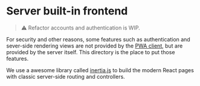 # Server built-in frontend

> :warning: Refactor accounts and authentication is WIP.

For security and other reasons, some features such as authentication and sever-side rendering views are not provided by the [PWA client](../../../client-web/), but are provided by the server itself. This directory is the place to put those features.

We use a awesome library called [inertia.js](https://inertiajs.com/) to build the modern React pages with classic server-side routing and controllers.
